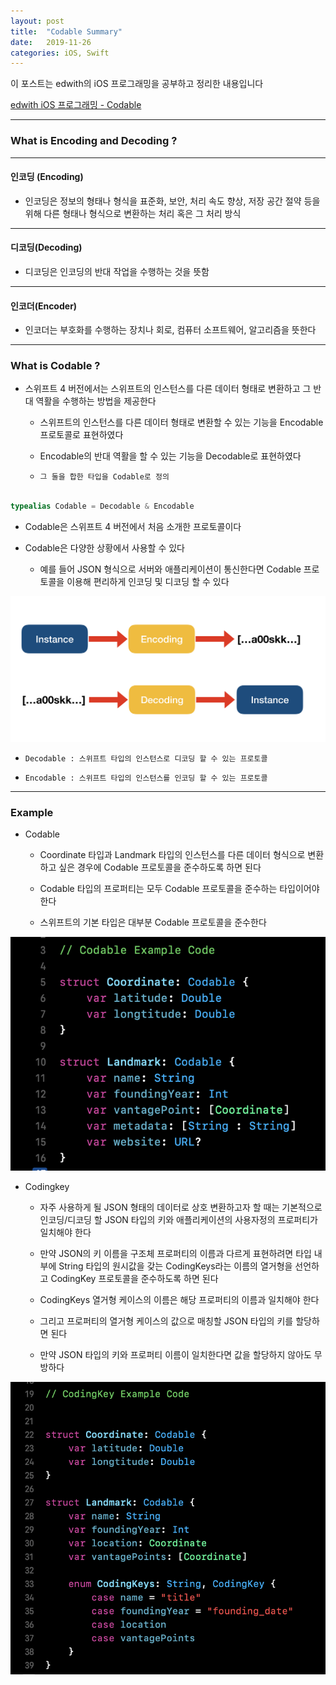 ```yaml
---
layout: post
title:  "Codable Summary"
date:   2019-11-26
categories: iOS, Swift
---
```


이 포스트는 edwith의 iOS 프로그래밍을 공부하고 정리한 내용입니다

[edwith iOS 프로그래밍 - Codable](https://www.edwith.org/boostcourse-ios/lecture/18732/)

- - -

### What is Encoding and Decoding ?

- - -

#### 인코딩 (Encoding)

- 인코딩은 정보의 형태나 형식을 표준화, 보안, 처리 속도 향상, 저장 공간 절약 등을 위해 다른 형태나 형식으로 변환하는 처리 혹은 그 처리 방식

- - -

#### 디코딩(Decoding)

- 디코딩은 인코딩의 반대 작업을 수행하는 것을 뜻함

- - -

#### 인코더(Encoder)

- 인코더는 부호화를 수행하는 장치나 회로, 컴퓨터 소프트웨어, 알고리즘을 뜻한다

- - -

### What is Codable ? 

- 스위프트 4 버전에서는 스위프트의 인스턴스를 다른 데이터 형태로 변환하고 그 반대 역활을 수행하는 방법을 제공한다

    - 스위프트의 인스턴스를 다른 데이터 형태로 변환할 수 있는 기능을 Encodable 프로토콜로 표현하였다
    
    - Encodable의 반대 역활을 할 수 있는 기능을 Decodable로 표현하였다
    
    - `그 둘을 합한 타입을 Codable로 정의`
    
```swift

typealias Codable = Decodable & Encodable

```

- Codable은 스위프트 4 버전에서 처음 소개한 프로토콜이다

- Codable은 다양한  상황에서 사용할 수 있다

    - 예를 들어 JSON 형식으로 서버와 애플리케이션이 통신한다면 Codable 프로토콜을 이용해 편리하게 인코딩 및 디코딩 할 수 있다
    
![EncodingAndDecodingImg](https://github.com/VincentGeranium/VincentGeranium.github.io/blob/master/assets/img/EncodingAndDecodingImg.png?raw=true)

- `Decodable : 스위프트 타입의 인스턴스로 디코딩 할 수 있는 프로토콜`

- `Encodable : 스위프트 타입의 인스턴스를 인코딩 할 수 있는 프로토콜`

- - -

### Example

- Codable

    - Coordinate 타입과 Landmark 타입의 인스턴스를 다른 데이터 형식으로 변환하고 싶은 경우에 Codable 프로토콜을 준수하도록 하면 된다
    
    - Codable 타입의 프로퍼티는 모두 Codable 프로토콜을 준수하는 타입이어야 한다
    
    - 스위프트의 기본 타입은 대부분 Codable 프로토콜을 준수한다

![CodableExampleImg](https://github.com/VincentGeranium/VincentGeranium.github.io/blob/master/assets/img/CodableExampleImg.png?raw=true)

- Codingkey

    - 자주 사용하게 될 JSON 형태의 데이터로 상호 변환하고자 할 때는 기본적으로 인코딩/디코딩 할 JSON 타입의 키와 애플리케이션의 사용자정의 프로퍼티가 일치해야 한다
    
    - 만약 JSON의 키 이름을 구조체 프로퍼티의 이름과 다르게 표현하려면 타입 내부에 String 타입의 원시값을 갖는 CodingKeys라는 이름의 열거형을 선언하고 CodingKey 프로토콜을 준수하도록 하면 된다
    
    - CodingKeys 열거형 케이스의 이름은 해당 프로퍼티의 이름과 일치해야 한다
    
    - 그리고 프로퍼티의 열거형 케이스의 값으로 매칭할 JSON 타입의 키를 할당하면 된다
    
    - 만약 JSON 타입의 키와 프로퍼티 이름이 일치한다면 값을 할당하지 않아도 무방하다

![CodingKeyExampleImg](https://github.com/VincentGeranium/VincentGeranium.github.io/blob/master/assets/img/CodingKeyExampleImg.png?raw=true)